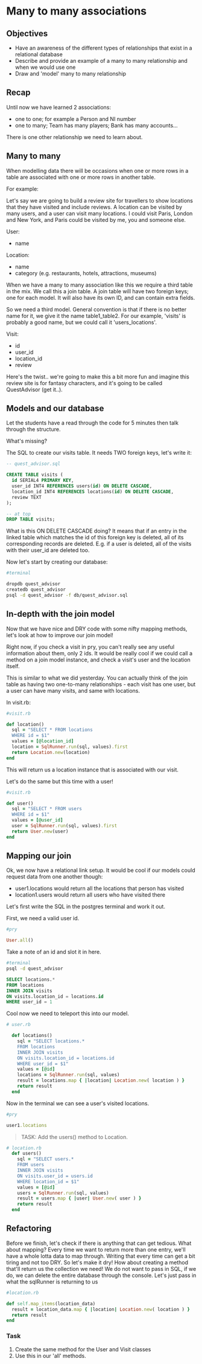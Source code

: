 # Many to many associations

## Objectives

* Have an awareness of the different types of relationships that exist in a relational database
* Describe and provide an example of a many to many relationship and when we would use one
* Draw and 'model' many to many relationship

## Recap

Until now we have learned 2 associations:

* one to one; for example a Person and NI number
* one to many; Team has many players; Bank has many accounts...

There is one other relationship we need to learn about.

## Many to many

When modelling data there will be occasions when one or more rows in a table are associated with one or more rows in another table.

For example:

Let's say we are going to build a review site for travellers to show locations that they have visited and include reviews. A location can be visited by many users, and a user can visit many locations. I could visit Paris, London and New York, and Paris could be visited by me, you and someone else.

User:

* name

Location:

* name
* category (e.g. restaurants, hotels, attractions, museums)

When we have a many to many association like this we require a third table in the mix. We call this a join table. A join table will have two foreign keys; one for each model. It will also have its own ID, and can contain extra fields.

So we need a third model. General convention is that if there is no better name for it, we give it the name table1_table2. For our example, 'visits' is probably a good name, but we could call it 'users_locations'.

Visit:

* id
* user_id
* location_id
* review

Here's the twist.. we're going to make this a bit more fun and imagine this review site is for fantasy characters, and it's going to be called QuestAdvisor (get it..).

## Models and our database

Let the students have a read through the code for 5 minutes then talk through the structure.

What's missing?

The SQL to create our visits table. It needs TWO foreign keys, let's write it:

```sql
-- quest_advisor.sql

CREATE TABLE visits (
  id SERIAL4 PRIMARY KEY,
  user_id INT4 REFERENCES users(id) ON DELETE CASCADE,
  location_id INT4 REFERENCES locations(id) ON DELETE CASCADE,
  review TEXT
);

-- at top
DROP TABLE visits;
```

What is this ON DELETE CASCADE doing? It means that if an entry in the linked table which matches the id of this foreign key is deleted, all of its corresponding records are deleted. E.g. if a user is deleted, all of the visits with their user_id are deleted too.

Now let's start by creating our database:

```bash
#terminal

dropdb quest_advisor
createdb quest_advisor
psql -d quest_advisor -f db/quest_advisor.sql
```

## In-depth with the join model

Now that we have nice and DRY code with some nifty mapping methods, let's look at how to improve our join model!

Right now, if you check a visit in pry, you can't really see any useful information about them, only 2 ids. It would be really cool if we could call a method on a join model instance, and check a visit's user and the location itself.

This is similar to what we did yesterday. You can actually think of the join table as having two one-to-many relationships - each visit has one user, but a user can have many visits, and same with locations.

In visit.rb:

```ruby
#visit.rb

def location()
  sql = "SELECT * FROM locations
  WHERE id = $1"
  values = [@location_id]
  location = SqlRunner.run(sql, values).first
  return Location.new(location)
end
```

This will return us a location instance that is associated with our visit.

Let's do the same but this time with a user!

```ruby
#visit.rb

def user()
  sql = "SELECT * FROM users
  WHERE id = $1"
  values = [@user_id]
  user = SqlRunner.run(sql, values).first
  return User.new(user)
end
```

## Mapping our join

Ok, we now have a relational link setup. It would be cool if our models could request data from one another though:

* user1.locations would return all the locations that person has visited
* location1.users would return all users who have visited there

Let's first write the SQL in the postgres terminal and work it out.

First, we need a valid user id.

```ruby
#pry

User.all()
```

Take a note of an id and slot it in here.

```bash
#terminal
psql -d quest_advisor
```

```sql
SELECT locations.*
FROM locations
INNER JOIN visits
ON visits.location_id = locations.id
WHERE user_id = 1
```

Cool now we need to teleport this into our model.

```ruby
# user.rb

  def locations()
    sql = "SELECT locations.*
    FROM locations
    INNER JOIN visits
    ON visits.location_id = locations.id
    WHERE user_id = $1"
    values = [@id]
   	locations = SqlRunner.run(sql, values)
  	result = locations.map { |location| Location.new( location ) }
  	return result
  end
```

Now in the terminal we can see a user's visited locations.

```ruby
#pry

user1.locations
```

> TASK: Add the users() method to Location.

```ruby
# location.rb
  def users()
    sql = "SELECT users.*
    FROM users
    INNER JOIN visits
    ON visits.user_id = users.id
    WHERE location_id = $1"
    values = [@id]
    users = SqlRunner.run(sql, values)
  	result = users.map { |user| User.new( user ) }
  	return result
  end
```

## Refactoring

Before we finish, let's check if there is anything that can get tedious. What about mapping? Every time we want to return more than one entry, we'll have a whole lotta data to map through. Writing that every time can get a bit tiring and not too DRY. So let's make it dry! How about creating a method that'll return us the collection we need! We do not want to pass in SQL, if we do, we can delete the entire database through the console. Let's just pass in what the sqlRunner is returning to us

```ruby
#location.rb

def self.map_items(location_data)
  result = location_data.map { |location| Location.new( location ) }
  return result
end
```

### Task

1.  Create the same method for the User and Visit classes
2.  Use this in our 'all' methods.
